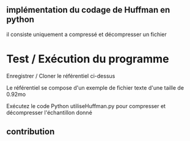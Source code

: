 ## implémentation du codage de Huffman en python 

   il consiste uniquement a compressé et décompresser un fichier 


# Test / Exécution du programme

Enregistrer / Cloner le référentiel ci-dessus

Le référentiel se compose d'un exemple de fichier texte d'une taille de 0.92mo

Exécutez le code Python utiliseHuffman.py pour compresser et décompresser l'échantillon donné

## contribution 
